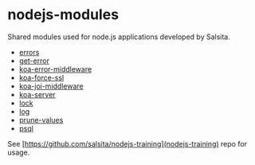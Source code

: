 # nodejs-modules

Shared modules used for node.js applications developed by Salsita.

- [errors](./packages/errors)
- [get-error](./packages/get-error)
- [koa-error-middleware](./packages/koa-error-middleware)
- [koa-force-ssl](./packages/koa-force-ssl)
- [koa-joi-middleware](./packages/koa-joi-middleware)
- [koa-server](./packages/koa-server)
- [lock](./packages/lock)
- [log](./packages/log)
- [prune-values](./packages/prune-values)
- [psql](./packages/psql)

See [https://github.com/salsita/nodejs-training](nodejs-training) repo for usage.
